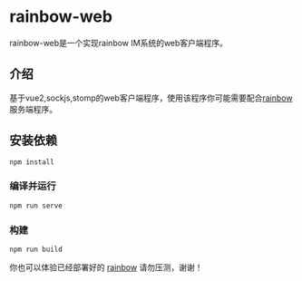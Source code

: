 # rainbow-web

rainbow-web是一个实现rainbow IM系统的web客户端程序。

## 介绍

基于vue2,sockjs,stomp的web客户端程序，使用该程序你可能需要配合[rainbow](https://github.com/ch3n90/rainbow)服务端程序。

## 安装依赖
```
npm install
```

### 编译并运行
```
npm run serve
```

### 构建
```
npm run build
```

你也可以体验已经部署好的 [rainbow](http://web.rainbow.milchstrabe.com) 请勿压测，谢谢！

